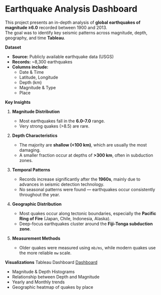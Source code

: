 # Earthquake Analysis Dashboard
This project presents an in-depth analysis of **global earthquakes of magnitude ≥6.0** recorded between 1900 and 2013.  
The goal was to identify key seismic patterns across magnitude, depth, geography, and time **Tableau**.


**Dataset**
- **Source:** Publicly available earthquake data (USGS)  
- **Records:** ~8,300 earthquakes  
- **Columns include:**  
  - Date & Time  
  - Latitude, Longitude  
  - Depth (km)  
  - Magnitude & Type  
  - Place  


**Key Insights**
1. **Magnitude Distribution**  
   - Most earthquakes fall in the **6.0–7.0** range.  
   - Very strong quakes (>8.5) are rare.  

2. **Depth Characteristics**  
   - The majority are **shallow (<100 km)**, which are usually the most damaging.  
   - A smaller fraction occur at depths of **>300 km**, often in subduction zones.  

3. **Temporal Patterns**  
   - Records increase significantly after the **1960s**, mainly due to advances in seismic detection technology.  
   - No seasonal patterns were found — earthquakes occur consistently throughout the year.  

4. **Geographic Distribution**  
   - Most quakes occur along tectonic boundaries, especially the **Pacific Ring of Fire** (Japan, Chile, Indonesia, Alaska).  
   - Deep-focus earthquakes cluster around the **Fiji-Tonga subduction zone**.  

5. **Measurement Methods**  
   - Older quakes were measured using `mb/ms`, while modern quakes use the more reliable `mw` scale.  


**Visualizations**
Tableau Dashboard
[Dashboard](Dashboard.png)

- Magnitude & Depth Histograms  
- Relationship between Depth and Magnitude  
- Yearly and Monthly trends  
- Geographic heatmap of quakes by place


